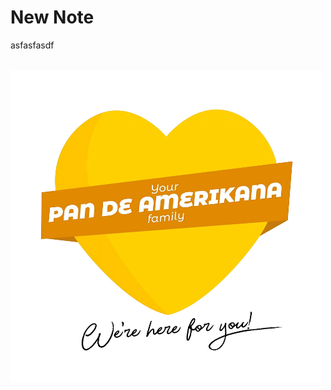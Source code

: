 # New Note

asfasfasdf<div><br></div><div><img src="Untitled design (44).png" data-filename="Untitled design (44).png" style="max-width: 100%; height: auto; cursor: se-resize;"><br></div>